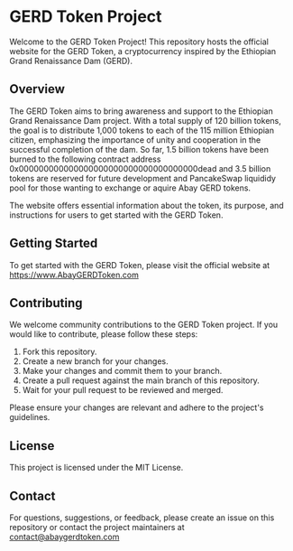 # GERD Token Project

Welcome to the GERD Token Project! This repository hosts the official website for the GERD Token, a cryptocurrency inspired by the Ethiopian Grand Renaissance Dam (GERD).

## Overview

The GERD Token aims to bring awareness and support to the Ethiopian Grand Renaissance Dam project. With a total supply of 120 billion tokens, the goal is to distribute 1,000 tokens to each of the 115 million Ethiopian citizen, emphasizing the importance of unity and cooperation in the successful completion of the dam. So far, 1.5 billion tokens have been burned to the following contract address 0x000000000000000000000000000000000000dead and 3.5 billion tokens are reserved for future development and PancakeSwap liquididy pool for those wanting to exchange or aquire Abay GERD tokens. 

The website offers essential information about the token, its purpose, and instructions for users to get started with the GERD Token.

## Getting Started

To get started with the GERD Token, please visit the official website at https://www.AbayGERDToken.com

## Contributing

We welcome community contributions to the GERD Token project. If you would like to contribute, please follow these steps:

1. Fork this repository.
2. Create a new branch for your changes.
3. Make your changes and commit them to your branch.
4. Create a pull request against the main branch of this repository.
5. Wait for your pull request to be reviewed and merged.

Please ensure your changes are relevant and adhere to the project's guidelines.

## License

This project is licensed under the MIT License.

## Contact

For questions, suggestions, or feedback, please create an issue on this repository or contact the project maintainers at contact@abaygerdtoken.com

